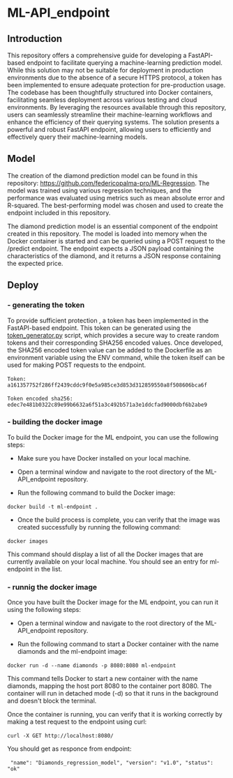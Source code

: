 # ML-API_endpoint

## Introduction

This repository offers a comprehensive guide for developing a FastAPI-based endpoint to facilitate querying a machine-learning prediction model. While this solution may not be suitable for deployment in production environments due to the absence of a secure HTTPS protocol, a token has been implemented to ensure adequate protection for pre-production usage. The codebase has been thoughtfully structured into Docker containers, facilitating seamless deployment across various testing and cloud environments.
By leveraging the resources available through this repository, users can seamlessly streamline their machine-learning workflows and enhance the efficiency of their querying systems. The solution presents a powerful and robust FastAPI endpoint, allowing users to efficiently and effectively query their machine-learning models.

## Model

The creation of the diamond prediction model can be found in this repository: https://github.com/federicopalma-pro/ML-Regression. The model was trained using various regression techniques, and the performance was evaluated using metrics such as mean absolute error and R-squared. The best-performing model was chosen and used to create the endpoint included in this repository.

The diamond prediction model is an essential component of the endpoint created in this repository. The model is loaded into memory when the Docker container is started and can be queried using a POST request to the /predict endpoint. The endpoint expects a JSON payload containing the characteristics of the diamond, and it returns a JSON response containing the expected price.

## Deploy
### - generating the token

To provide sufficient protection , a token has been implemented in the FastAPI-based endpoint. This token can be generated using the [token_generator.py](https://github.com/federicopalma-pro/ML-API_endpoint/blob/main/token_generator.py) script, which provides a secure way to create random tokens and their corresponding SHA256 encoded values. Once developed, the SHA256 encoded token value can be added to the Dockerfile as an environment variable using the ENV command, while the token itself can be used for making POST requests to the endpoint.


​```Token: a161357752f286ff2439cddc9f0e5a985ce3d853d312859550a8f508606bca6f​```

​```Token encoded sha256: edec7e481b0322c89e99b6632a6f51a3c492b571a3e1ddcfad9000dbf6b2abe9​```

### - building the docker image

To build the Docker image for the ML endpoint, you can use the following steps:

 - Make sure you have Docker installed on your local machine.

 - Open a terminal window and navigate to the root directory of the ML-API_endpoint repository.

 - Run the following command to build the Docker image:

​```docker build -t ml-endpoint .​```

 - Once the build process is complete, you can verify that the image was created successfully by running the following command:

​```docker images​```

This command should display a list of all the Docker images that are currently available on your local machine. You should see an entry for ml-endpoint in the list.

### - runnig the docker image

Once you have built the Docker image for the ML endpoint, you can run it using the following steps:

 - Open a terminal window and navigate to the root directory of the ML-API_endpoint repository.

 - Run the following command to start a Docker container with the name diamonds and the ml-endpoint image:

​```docker run -d --name diamonds -p 8080:8080 ml-endpoint​```

This command tells Docker to start a new container with the name diamonds, mapping the host port 8080 to the container port 8080. The container will run in detached mode (-d) so that it runs in the background and doesn't block the terminal.

Once the container is running, you can verify that it is working correctly by making a test request to the endpoint using curl:

​```curl -X GET http://localhost:8080/​```

You should get as responce from endpoint:

​```
"name": "Diamonds_regression_model",
"version": "v1.0",
"status": "ok"
​```
